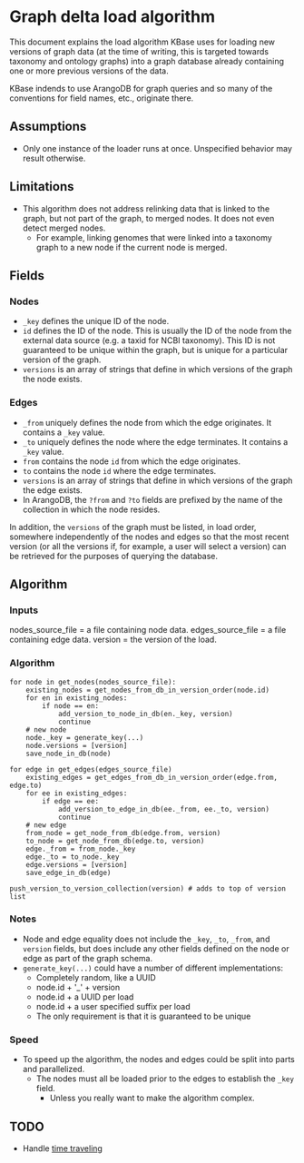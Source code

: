 # Graph delta load algorithm

This document explains the load algorithm KBase uses for loading new versions of graph data
(at the time of writing, this is targeted towards taxonomy and ontology graphs) into a graph
database already containing one or more previous versions of the data.

KBase indends to use ArangoDB for graph queries and so many of the conventions for field names,
etc., originate there.

## Assumptions

* Only one instance of the loader runs at once. Unspecified behavior may result otherwise.

## Limitations

* This algorithm does not address relinking data that is linked to the graph, but not part of
  the graph, to merged nodes. It does not even detect merged nodes.
  * For example, linking genomes that were linked into a taxonomy graph to a new node if the
    current node is merged.

## Fields

### Nodes
* `_key` defines the unique ID of the node.
* `id` defines the ID of the node. This is usually the ID of the node from the external data
  source (e.g. a taxid for NCBI taxonomy). This ID is not guaranteed to be unique within the graph,
  but is unique for a particular version of the graph.
* `versions` is an array of strings that define in which versions of the graph the node exists.

### Edges
* `_from` uniquely defines the node from which the edge originates. It contains a `_key` value.
* `_to` uniquely defines the node where the edge terminates. It contains a `_key` value.
* `from` contains the node `id` from which the edge originates.
* `to` contains the node `id` where the edge terminates.
* `versions` is an array of strings that define in which versions of the graph the edge exists.
* In ArangoDB, the `?from` and `?to` fields are prefixed by the name of the collection in which the
  node resides.

In addition, the `versions` of the graph must be listed, in load order, somewhere independently
of the nodes and edges so that the most recent version (or all the versions if, for example, a
user will select a version) can be retrieved for the purposes of querying the database.

## Algorithm

### Inputs
nodes_source_file = a file containing node data.
edges_source_file = a file containing edge data.
version = the version of the load.

### Algorithm
```
for node in get_nodes(nodes_source_file):
    existing_nodes = get_nodes_from_db_in_version_order(node.id)
    for en in existing_nodes:
        if node == en:
            add_version_to_node_in_db(en._key, version)
            continue
    # new node
    node._key = generate_key(...)
    node.versions = [version]
    save_node_in_db(node)

for edge in get_edges(edges_source_file)
    existing_edges = get_edges_from_db_in_version_order(edge.from, edge.to)
    for ee in existing_edges:
        if edge == ee:
            add_version_to_edge_in_db(ee._from, ee._to, version)
            continue
    # new edge
    from_node = get_node_from_db(edge.from, version)
    to_node = get_node_from_db(edge.to, version)
    edge._from = from_node._key
    edge._to = to_node._key
    edge.versions = [version]
    save_edge_in_db(edge)

push_version_to_version_collection(version) # adds to top of version list
```

### Notes
* Node and edge equality does not include the `_key`, `_to`, `_from`, and `version` fields, but
  does include any other fields defined on the node or edge as part of the graph schema.
* `generate_key(...)` could have a number of different implementations:
  * Completely random, like a UUID
  * node.id + '_' + version
  * node.id + a UUID per load
  * node.id + a user specified suffix per load
  * The only requirement is that it is guaranteed to be unique

### Speed

* To speed up the algorithm, the nodes and edges could be split into parts and parallelized.
  * The nodes must all be loaded prior to the edges to establish the `_key` field.
    * Unless you really want to make the algorithm complex.

## TODO

* Handle [time traveling](https://www.arangodb.com/2018/07/time-traveling-with-graph-databases/)